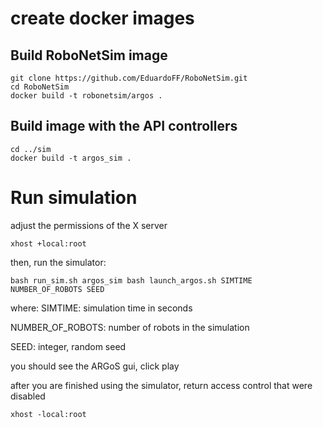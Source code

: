 #

# create docker images

## Build RoboNetSim image
```
git clone https://github.com/EduardoFF/RoboNetSim.git
cd RoboNetSim
docker build -t robonetsim/argos .
```

## Build image with the API controllers

```
cd ../sim
docker build -t argos_sim .
```

# Run simulation

adjust the permissions of the X server

```
xhost +local:root
```

then, run the simulator:
```
bash run_sim.sh argos_sim bash launch_argos.sh SIMTIME NUMBER_OF_ROBOTS SEED
```

where:
SIMTIME: simulation time in seconds

NUMBER_OF_ROBOTS: number of robots in the simulation

SEED: integer, random seed

you should see the ARGoS gui, click play


after you are finished using the simulator, return access control that were disabled

```
xhost -local:root
```


 